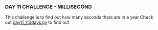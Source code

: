 ### DAY 11 CHALLENGE - MILLISECOND
This challenge is to find out how many seconds there are in a year
Check out [day11_110days.py](/day%2011/day11_100days.py) to find out